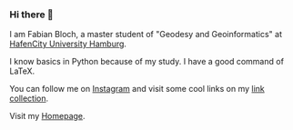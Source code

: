 ### Hi there 👋

I am Fabian Bloch, a master student of "Geodesy and Geoinformatics" at [HafenCity University Hamburg](https://www.hcu-hamburg.de/master/geo).

I know basics in Python because of my study. I have a good command of LaTeX.

You can follow me on [Instagram](https://www.instagram.com/b10ch_ge0/) and visit some cool links on my [link collection](https://bloch-geo.de/links).

Visit my [Homepage](https://bloch-geo.de).
